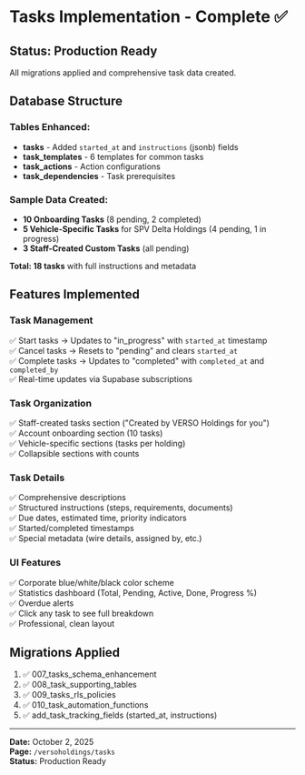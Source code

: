 # Tasks Implementation - Complete ✅

## Status: Production Ready

All migrations applied and comprehensive task data created.

## Database Structure

### Tables Enhanced:
- **tasks** - Added `started_at` and `instructions` (jsonb) fields
- **task_templates** - 6 templates for common tasks
- **task_actions** - Action configurations
- **task_dependencies** - Task prerequisites

### Sample Data Created:
- **10 Onboarding Tasks** (8 pending, 2 completed)
- **5 Vehicle-Specific Tasks** for SPV Delta Holdings (4 pending, 1 in progress)
- **3 Staff-Created Custom Tasks** (all pending)

**Total: 18 tasks** with full instructions and metadata

## Features Implemented

### Task Management
✅ Start tasks → Updates to "in_progress" with `started_at` timestamp  
✅ Cancel tasks → Resets to "pending" and clears `started_at`  
✅ Complete tasks → Updates to "completed" with `completed_at` and `completed_by`  
✅ Real-time updates via Supabase subscriptions

### Task Organization
✅ Staff-created tasks section ("Created by VERSO Holdings for you")  
✅ Account onboarding section (10 tasks)  
✅ Vehicle-specific sections (tasks per holding)  
✅ Collapsible sections with counts

### Task Details
✅ Comprehensive descriptions  
✅ Structured instructions (steps, requirements, documents)  
✅ Due dates, estimated time, priority indicators  
✅ Started/completed timestamps  
✅ Special metadata (wire details, assigned by, etc.)

### UI Features
✅ Corporate blue/white/black color scheme  
✅ Statistics dashboard (Total, Pending, Active, Done, Progress %)  
✅ Overdue alerts  
✅ Click any task to see full breakdown  
✅ Professional, clean layout  

## Migrations Applied

1. ✅ 007_tasks_schema_enhancement
2. ✅ 008_task_supporting_tables  
3. ✅ 009_tasks_rls_policies
4. ✅ 010_task_automation_functions
5. ✅ add_task_tracking_fields (started_at, instructions)

---

**Date:** October 2, 2025  
**Page:** `/versoholdings/tasks`  
**Status:** Production Ready
